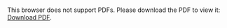 <object data="christ-in-song/CIS1908pdfs/908.pdf" type="application/pdf" width="100%" height="1024px">
    <embed src="christ-in-song/CIS1908pdfs/908.pdf">
        <p>This browser does not support PDFs. Please download the PDF to view it: <a href="christ-in-song/CIS1908pdfs/908.pdf">Download PDF</a>.</p>
    </embed>
</object>
